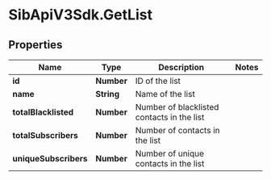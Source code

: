 # SibApiV3Sdk.GetList

## Properties
Name | Type | Description | Notes
------------ | ------------- | ------------- | -------------
**id** | **Number** | ID of the list | 
**name** | **String** | Name of the list | 
**totalBlacklisted** | **Number** | Number of blacklisted contacts in the list | 
**totalSubscribers** | **Number** | Number of contacts in the list | 
**uniqueSubscribers** | **Number** | Number of unique contacts in the list | 


